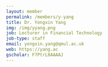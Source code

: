 ```yaml
---
layout: member
permalink: /members/y-yang
title: Dr. Yongxin Yang
img: /img/yyang.png
job: Lecturer in Financial Technology
job-type: staff 
email: yongxin.yang@qmul.ac.uk
web: https://yang.ac
gscholar: F7PtrL8AAAAJ
---
```

